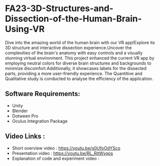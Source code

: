 # FA23-3D-Structures-and-Dissection-of-the-Human-Brain-Using-VR
Dive into the amazing world of the human brain with our VR app!Explore its 3D structure and interactive dissection experience.Uncover the complexities of the brain's anatomy with easy controls and a visually stunning virtual environment. This project enhanced the current VR app by employing neutral colors for diverse brain structures and backgrounds to minimize discomfort.Additionally, it showcases labels for the dissected parts, providing a more user-friendly experience. The Quantitive and Qualitative study is conducted to analyse the efficiency of the application.
## Software Requirements:
* Unity
* Blender
* Dotween Pro
* Oculus Integration Package
## Video Links :
 * Short overview video :  https://youtu.be/s0UfoOdYSco
 * Presentation video : https://youtu.be/RL_RjtWyqos
 * Explanation of code and experiment video : 
